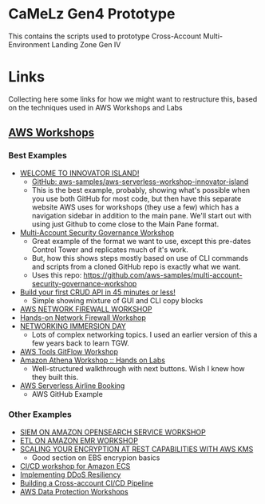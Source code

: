 # CaMeLz Gen4 Prototype
This contains the scripts used to prototype Cross-Account Multi-Environment Landing Zone Gen IV


# Links
Collecting here some links for how we might want to restructure this, based on the techniques
used in AWS Workshops and Labs

## [AWS Workshops](https://workshops.aws)
### Best Examples
- [WELCOME TO INNOVATOR ISLAND!](https://www.eventbox.dev/published/lesson/innovator-island/)
  - [GitHub: aws-samples/aws-serverless-workshop-innovator-island](https://github.com/aws-samples/aws-serverless-workshop-innovator-island)
  - This is the best example, probably, showing what's possible when you use both GitHub for most code, but then have this separate
    website AWS uses for workshops (they use a few) which has a navigation sidebar in addition to the main pane. We'll start out with
    using just Github to come close to the Main Pane format.
- [Multi-Account Security Governance Workshop](https://catalog.us-east-1.prod.workshops.aws/workshops/d3f60827-89f2-46a8-9be7-6e7185bd7665/en-US)
  - Great example of the format we want to use, except this pre-dates Control Tower and replicates much of it's work.
  - But, how this shows steps mostly based on use of CLI commands and scripts from a cloned GitHub repo is exactly what we want.
  - Uses this repo: https://github.com/aws-samples/multi-account-security-governance-workshop
- [Build your first CRUD API in 45 minutes or less!](https://catalog.us-east-1.prod.workshops.aws/workshops/2c8321cb-812c-45a9-927d-206eea3a500f/en-US)
  - Simple showing mixture of GUI and CLI copy blocks
- [AWS NETWORK FIREWALL WORKSHOP](https://networkfirewall.workshop.aws)
- [Hands-on Network Firewall Workshop](https://catalog.us-east-1.prod.workshops.aws/workshops/d071f444-e854-4f3f-98c8-025fa0d1de2f/en-US/)
- [NETWORKING IMMERSION DAY](https://networking.workshop.aws)
    - Lots of complex networking topics. I used an earlier version of this a few years back to learn TGW.
- [AWS Tools GitFlow Workshop](https://catalog.us-east-1.prod.workshops.aws/workshops/484a7839-1887-43e8-a541-a8c014cd5b18/en-US/)
- [Amazon Athena Workshop :: Hands on Labs](https://catalog.us-east-1.prod.workshops.aws/workshops/9981f1a1-abdc-49b5-8387-cb01d238bb78/en-US/)
  - Well-structured walkthrough with next buttons. Wish I knew how they built this.
- [AWS Serverless Airline Booking](https://github.com/aws-samples/aws-serverless-airline-booking)
  - AWS GitHub Example
### Other Examples
- [SIEM ON AMAZON OPENSEARCH SERVICE WORKSHOP](https://security-log-analysis-platform.workshop.aws/en/)
- [ETL ON AMAZON EMR WORKSHOP](https://emr-etl.workshop.aws)
- [SCALING YOUR ENCRYPTION AT REST CAPABILITIES WITH AWS KMS](https://kms-encryption-at-rest.workshop.aws)
  - Good section on EBS encrypion basics
- [CI/CD workshop for Amazon ECS](https://catalog.us-east-1.prod.workshops.aws/workshops/869f7eee-d3a2-490b-bf9a-ac90a8fb2d36/en-US/)
- [Implementing DDoS Resiliency](https://catalog.us-east-1.prod.workshops.aws/workshops/4d0b27bc-9f48-4356-8242-d13ca057fff2/en-US/)
- [Building a Cross-account CI/CD Pipeline](https://catalog.us-east-1.prod.workshops.aws/workshops/00bc829e-fd7c-4204-9da1-faea3cf8bd88/en-US/)
- [AWS Data Protection Workshops](https://github.com/aws-samples/data-protection)
